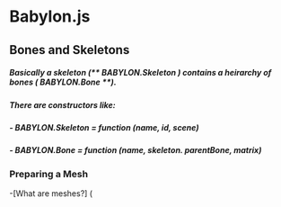 # Babylon.js
## Bones and Skeletons

##### Basically a skeleton (** BABYLON.Skeleton **) contains a heirarchy of bones (** BABYLON.Bone **). 
##### There are constructors like:
##### - BABYLON.Skeleton = function (name, id, scene)
##### - BABYLON.Bone = function (name, skeleton. parentBone, matrix)

### Preparing a Mesh 

-[What are meshes?] (
